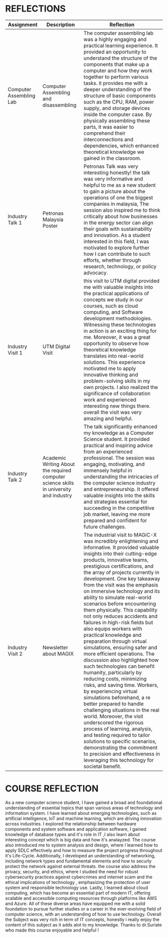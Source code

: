 # REFLECTIONS
| Assignment | Description | Reflection |
|--------|--------|--------|
| Computer Assembling Lab | Computer Assembling and disassembling| The computer assembling lab was a highly engaging and practical learning experience. It provided an opportunity to understand the structure of the components that make up a computer and how they work together to perform various tasks. it provides me with a deeper understanding of the structure of basic components such as the CPU, RAM, power supply, and storage devices inside the computer case. By physically assembling these parts, it was easier to comprehend their interconnections and dependencies, which enhanced theoretical knowledge we gained in the classroom. |
| Industry  Talk 1 | Petronas Malaysia Poster| Petronas Talk was very interesting honestly! the talk was very informative and helpful to me as a new student to gain a picture about the operations of one the biggest companies in malaysia, The session also inspired me to think critically about how businesses in the energy sector can align their goals with sustainability and innovation. As a student interested in this field, I was motivated to explore further how I can contribute to such efforts, whether through research, technology, or policy advocacy. |
| Industry Visit 1 | UTM Digital Visit| this visit to UTM digital provided me with valuable insights into the practical applications of concepts we study in our courses, such as cloud computing, and Software development methodologies. Witnessing these technologies in action is an exciting thing for me. Moreover, it was a great opportunity to observe how theoretical knowledge translates into real-world solutions. This experience motivated me to apply innovative thinking and problem-solving skills in my own projects. I also realized the significance of collaboration work and experienced interesting new things there. overall the visit was very amazing and helpful.|
| Industry  Talk 2 |Academic Writing About the required computer science skills in university and industry  | The talk significantly enhanced my knowledge as a Computer Science student. It provided practical and inspiring advice from an experienced professional. The session was engaging, motivating, and immensely helpful in understanding the intricacies of the computer science industry and entrepreneurship. It offered valuable insights into the skills and strategies essential for succeeding in the competitive job market, leaving me more prepared and confident for future challenges. |
| Industry Visit 2 | Newsletter about MAGIX | The industrial visit to MAGiC-X was incredibly enlightening and informative. It provided valuable insights into their cutting-edge products, innovative teams, prestigious certifications, and the array of projects currently in development. One key takeaway from the visit was the emphasis on immersive technology and its ability to simulate real-world scenarios before encountering them physically. This capability not only reduces accidents and failures in high-risk fields but also equips workers with practical knowledge and preparation through virtual simulations, ensuring safer and more efficient operations. The discussion also highlighted how such technologies can benefit humanity, particularly by reducing costs, minimizing risks, and saving time. Workers, by experiencing virtual simulations beforehand, a re better prepared to handle challenging situations in the real world. Moreover, the visit underscored the rigorous process of learning, analysis, and testing required to tailor solutions to specific scenarios, demonstrating the commitment to precision and effectiveness in leveraging this technology for societal benefit.|


# COURSE REFLECTION

As a new computer science student, I have gained a broad and foundational understanding of essential topics that span various areas of technology and information system. I have learned about emerging technologies, such as artificial intelligence, IoT and machine learning, which are driving innovation across industries. I explored the relationship between hardware components and system software and application software, I gained knowledge of database types and it's role in IT ,I also learn about interesting concept which is big data and how it's analayzed. The course also introduced me to system analysis and design, where I learned how to apply SDLC effectively and how to measure the project progress throughout it's Life-Cycle. Additionally, I developed an understanding of networking, including network types and fundamental elements and how to securly protect the network against external threats. the course also address the privacy, security, and ethics, where I studied the need for robust cybersecurity practices against cybercrimes and internet scam and the ethical implications of technology , emphasizing the protection of user system and responsible technology use. Lastly, I learned about cloud computing, which has become an essential part of modern IT, offering scalable and accessible computing resources through platforms like AWS and Azure. All of these diverse areas have equipped me with a solid foundation to pursue further studies or a career in the ever-evolving field of computer science, with an understanding of how to use technology. Overall the Subject was very rich in term of IT concepts, honestly i really enjoy the content of this subject as it adds alot to my knowledge. Thanks to dr.Suriate who made this course enjoyable and helpful !
